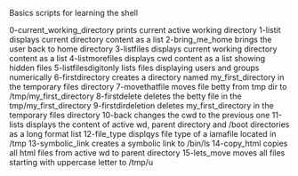 Basics scripts for learning the shell

0-current_working_directory prints current active working directory
1-listit displays current directory content as a list
2-bring_me_home brings the user back to home directory
3-listfiles displays current working directory content as a list
4-listmorefiles displays cwd content as a list showing hidden files
5-listfilesdigitonly lists files displaying users and groups numerically
6-firstdirectory creates a directory named my_first_directory in the temporary files directory
7-movethatfile moves file betty from tmp dir to /tmp/my_first_directory
8-firstdelete deletes the betty file in the tmp/my_first_directory
9-firstdirdeletion deletes my_first_directory in the temporary files directory
10-back changes the cwd to the previous one
11-lists displays the content of active wd, parent directory and /boot directories as a long format list
12-file_type displqys file type of a iamafile located in /tmp
13-symbolic_link creates a symbolic link to /bin/ls
14-copy_html copies all html files from active wd to parent directory
15-lets_move moves all files starting with uppercase letter to /tmp/u
